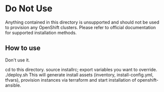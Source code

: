 # Do Not Use

Anything contained in this directory is unsupported and should not be used
to provision any OpenShift clusters.  Please refer to official documentation
for supported installation methods.

## How to use
Don't use it.

cd to this directory.
source installrc; export variables you want to override.
./deploy.sh
This will generate install assets (inventory, install-config.yml, tfvars),
provision instances via terraform and start installation of
openshift-ansible.
